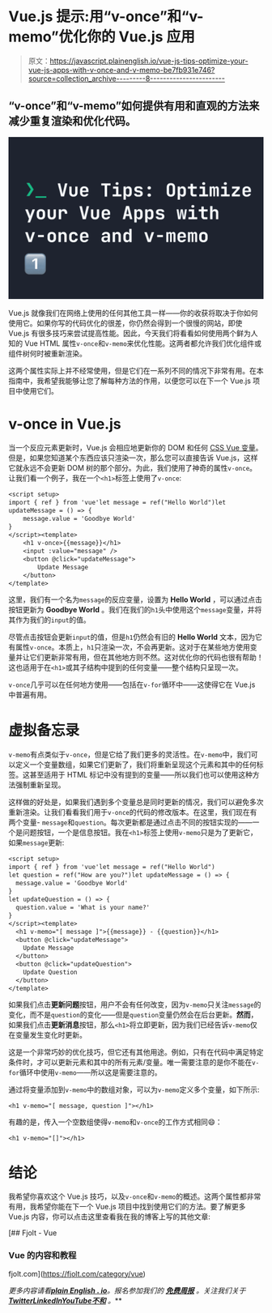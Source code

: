 # Vue.js 提示:用“v-once”和“v-memo”优化你的 Vue.js 应用

> 原文：<https://javascript.plainenglish.io/vue-js-tips-optimize-your-vue-js-apps-with-v-once-and-v-memo-be7fb931e746?source=collection_archive---------8----------------------->

## “v-once”和“v-memo”如何提供有用和直观的方法来减少重复渲染和优化代码。

![](img/74ad85a4fd3baf051e7b7be70a27d26a.png)

Vue.js 就像我们在网络上使用的任何其他工具一样——你的收获将取决于你如何使用它。如果你写的代码优化的很差，你仍然会得到一个很慢的网站，即使 Vue.js 有很多技巧来尝试提高性能。因此，今天我们将看看如何使用两个鲜为人知的 Vue HTML 属性`v-once`和`v-memo`来优化性能。这两者都允许我们优化组件或组件树何时被重新渲染。

这两个属性实际上并不经常使用，但是它们在一系列不同的情况下非常有用。在本指南中，我希望我能够让您了解每种方法的作用，以便您可以在下一个 Vue.js 项目中使用它们。

# v-once in Vue.js

当一个反应元素更新时，Vue.js 会相应地更新你的 DOM 和任何 [CSS Vue 变量](https://fjolt.com/article/vue-tips-dynamic-styles)。但是，如果您知道某个东西应该只渲染一次，那么您可以直接告诉 Vue.js，这样它就永远不会更新 DOM 树的那个部分。为此，我们使用了神奇的属性`v-once`。让我们看一个例子，我在一个`<h1>`标签上使用了`v-once`:

```
<script setup>
import { ref } from 'vue'let message = ref("Hello World")let updateMessage = () => {
    message.value = 'Goodbye World'
}
</script><template>
    <h1 v-once>{{message}}</h1>
    <input :value="message" />
    <button @click="updateMessage">
        Update Message
    </button>
</template>
```

这里，我们有一个名为`message`的反应变量，设置为 **Hello World** ，可以通过点击按钮更新为 **Goodbye World** 。我们在我们的`h1`头中使用这个`message`变量，并将其作为我们的`input`的值。

尽管点击按钮会更新`input`的值，但是`h1`仍然会有旧的 **Hello World** 文本，因为它有属性`v-once`。本质上，`h1`只渲染一次，不会再更新。这对于在某些地方使用变量并让它们更新非常有用，但在其他地方则不然。这对优化你的代码也很有帮助！这也适用于在`<h1>`或其子结构中提到的任何变量——整个结构只呈现一次。

`v-once`几乎可以在任何地方使用——包括在`v-for`循环中——这使得它在 Vue.js 中普遍有用。

# 虚拟备忘录

`v-memo`有点类似于`v-once`，但是它给了我们更多的灵活性。在`v-memo`中，我们可以定义一个变量数组，如果它们更新了，我们将重新呈现这个元素和其中的任何标签。这甚至适用于 HTML 标记中没有提到的变量——所以我们也可以使用这种方法强制重新呈现。

这样做的好处是，如果我们遇到多个变量总是同时更新的情况，我们可以避免多次重新渲染。让我们看看我们用于`v-once`的代码的修改版本。在这里，我们现在有两个变量- `message`和`question`。每次更新都是通过点击不同的按钮实现的——一个是问题按钮，一个是信息按钮。我在`<h1>`标签上使用`v-memo`只是为了更新它，如果`message`更新:

```
<script setup>
import { ref } from 'vue'let message = ref("Hello World")
let question = ref("How are you?")let updateMessage = () => {
  message.value = 'Goodbye World'
}
let updateQuestion = () => {
  question.value = 'What is your name?'
}
</script><template>
  <h1 v-memo="[ message ]">{{message}} - {{question}}</h1>
  <button @click="updateMessage">
    Update Message
  </button>
  <button @click="updateQuestion">
    Update Question
  </button>
</template>
```

如果我们点击**更新问题**按钮，用户不会有任何改变，因为`v-memo`只关注`message`的变化，而不是`question`的变化——但是`question`变量仍然会在后台更新。**然而**，如果我们点击**更新消息**按钮，那么`<h1>`将立即更新，因为我们已经告诉`v-memo`仅在变量发生变化时更新。

这是一个非常巧妙的优化技巧，但它还有其他用途。例如，只有在代码中满足特定条件时，才可以更新元素和其中的所有元素/变量。唯一需要注意的是你不能在`v-for`循环中使用`v-memo`——所以这是需要注意的。

通过将变量添加到`v-memo`中的数组对象，可以为`v-memo`定义多个变量，如下所示:

```
<h1 v-memo="[ message, question ]"></h1>
```

有趣的是，传入一个空数组使得`v-memo`和`v-once`的工作方式相同😄：

```
<h1 v-memo="[]"></h1>
```

# 结论

我希望你喜欢这个 Vue.js 技巧，以及`v-once`和`v-memo`的概述。这两个属性都非常有用，我希望你能在下一个 Vue.js 项目中找到使用它们的方法。要了解更多 Vue.js 内容，你可以点击这里查看我在我的博客上写的其他文章:

[](https://fjolt.com/category/vue) [## Fjolt - Vue

### Vue 的内容和教程

fjolt.com](https://fjolt.com/category/vue) 

*更多内容请看*[***plain English . io***](https://plainenglish.io/)*。报名参加我们的* [***免费周报***](http://newsletter.plainenglish.io/) *。关注我们关于*[***Twitter***](https://twitter.com/inPlainEngHQ)[***LinkedIn***](https://www.linkedin.com/company/inplainenglish/)*[***YouTube***](https://www.youtube.com/channel/UCtipWUghju290NWcn8jhyAw)*[***不和***](https://discord.gg/GtDtUAvyhW) *。***